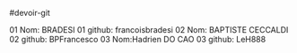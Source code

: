 #devoir-git

01 Nom: BRADESI
01 github: francoisbradesi
02 Nom: BAPTISTE CECCALDI
02 github: BPFrancesco
03 Nom:Hadrien DO CAO
03 github: LeH888
